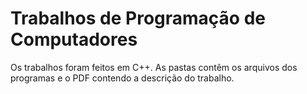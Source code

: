 # Trabalhos de Programação de Computadores

Os trabalhos foram feitos em C++. As pastas contêm os arquivos dos programas e o PDF contendo a descrição do trabalho.

